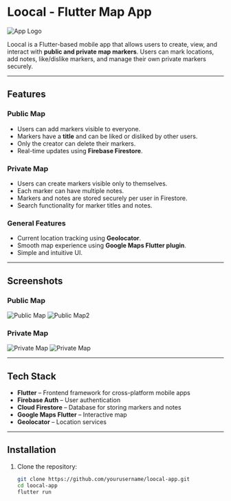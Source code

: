 # Loocal - Flutter Map App

![App Logo](assets/loocal.png)

Loocal is a Flutter-based mobile app that allows users to create, view, and interact with **public and private map markers**. Users can mark locations, add notes, like/dislike markers, and manage their own private markers securely.

---

## Features

### Public Map
- Users can add markers visible to everyone.
- Markers have a **title** and can be liked or disliked by other users.
- Only the creator can delete their markers.
- Real-time updates using **Firebase Firestore**.

### Private Map
- Users can create markers visible only to themselves.
- Each marker can have multiple notes.
- Markers and notes are stored securely per user in Firestore.
- Search functionality for marker titles and notes.

### General Features
- Current location tracking using **Geolocator**.
- Smooth map experience using **Google Maps Flutter plugin**.
- Simple and intuitive UI.

---

## Screenshots

### Public Map
![Public Map](assets/pub1.jpg) ![Public Map2](assets/pub2.jpg)

### Private Map
![Private Map](assets/pri1.jpg) ![Private Map](assets/pri2.jpg)

---

## Tech Stack

- **Flutter** – Frontend framework for cross-platform mobile apps  
- **Firebase Auth** – User authentication  
- **Cloud Firestore** – Database for storing markers and notes  
- **Google Maps Flutter** – Interactive map  
- **Geolocator** – Location services  

---

## Installation

1. Clone the repository:
   ```bash
   git clone https://github.com/yourusername/loocal-app.git
   cd loocal-app
   flutter run
